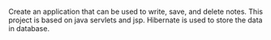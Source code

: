 Create an application that can be used to write, save, and delete notes.
This project is based on java servlets and jsp.
Hibernate is used to store the data in database.
